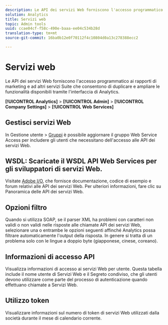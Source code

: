 ```yaml
---
description: Le API dei servizi Web forniscono l'accesso programmatico ai rapporti di marketing e ad altri servizi Suite che consentono di duplicare e ampliare le funzionalità disponibili tramite l'interfaccia di Analytics.
solution: Analytics
title: Servizi web
topic: Admin tools
uuid: ccae04cf-f58c-490e-baaa-ee04c534b28d
translation-type: tm+mt
source-git-commit: 16ba0b12e0f70112f4c10804d0a13c278388ecc2

---
```



# Servizi web

Le API dei servizi Web forniscono l'accesso programmatico ai rapporti di marketing e ad altri servizi Suite che consentono di duplicare e ampliare le funzionalità disponibili tramite l'interfaccia di Analytics.

**[!UICONTROL Analytics]** &gt; **[!UICONTROL Admin]** &gt; **[!UICONTROL Company Settings]** &gt; **[!UICONTROL Web Services]**

## Gestisci servizi Web

In Gestione utente &gt; [Gruppi](/help/admin/user-management2/c-user-groups/groups.md) è possibile aggiornare il gruppo Web Service Access per includere gli utenti che necessitano dell'accesso alle API dei servizi Web.

## WSDL: Scaricate il WSDL API Web Services per gli sviluppatori di servizi Web.

Visitate [Adobe I/O](https://www.adobe.io/apis/experiencecloud/analytics.html), che fornisce documentazione, codice di esempio e forum relativi alle API dei servizi Web. Per ulteriori informazioni, fare clic su Panoramica delle API dei servizi Web.

## Opzioni filtro

Quando si utilizza SOAP, se il parser XML ha problemi con caratteri non validi o non validi nelle risposte alle chiamate API dei servizi Web, selezionare una o entrambe le opzioni seguenti affinché Analytics possa filtrare automaticamente l'output della risposta. In genere si tratta di un problema solo con le lingue a doppio byte (giapponese, cinese, coreano).

## Informazioni di accesso API

Visualizza informazioni di accesso ai servizi Web per utente. Questa tabella include il nome utente di Servizi Web e il Segreto condiviso, che gli utenti devono utilizzare come parte del processo di autenticazione quando effettuano chiamate a Servizi Web.

## Utilizzo token

Visualizzare informazioni sul numero di token di servizi Web utilizzati dalla società durante il mese di calendario corrente.
